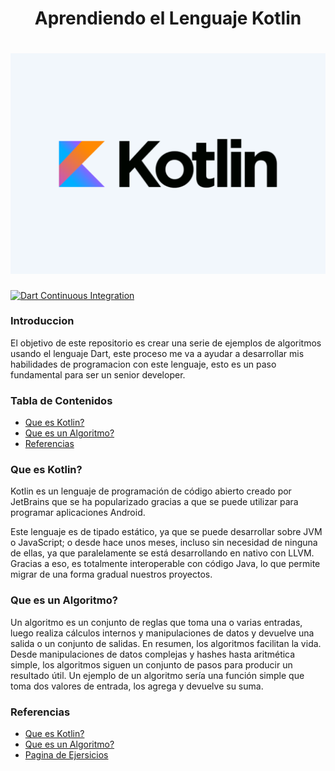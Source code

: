 <h1 align="center">Aprendiendo el Lenguaje Kotlin</h1>

<h1 align="center">
  <img src="https://github.com/Ing-Brayan-Martinez/Kotlin-Algorithm-Example/blob/main/.github/assest/Kotlin.png" alt="Kotlin" width="800"/>
</h1>

[![Dart Continuous Integration](https://github.com/Ing-Brayan-Martinez/Dart-Algorithm-Example/actions/workflows/dart.yml/badge.svg)](https://github.com/Ing-Brayan-Martinez/Dart-Algorithm-Example/actions/workflows/dart.yml)

### Introduccion

El objetivo de este repositorio es crear una serie de ejemplos de algoritmos usando el lenguaje
Dart, este proceso me va a ayudar a desarrollar mis habilidades de programacion con este lenguaje,
esto es un paso fundamental para ser un senior developer.

### Tabla de Contenidos

- [Que es Kotlin?](#que-es-kotlin)
- [Que es un Algoritmo?](#que-es-un-algoritmo)
- [Referencias](#referencias)

### Que es Kotlin?

Kotlin es un lenguaje de programación de código abierto creado por JetBrains que se ha popularizado
gracias a que se puede utilizar para programar aplicaciones Android.

Este lenguaje es de tipado estático, ya que se puede desarrollar sobre JVM o JavaScript; o desde
hace unos meses, incluso sin necesidad de ninguna de ellas, ya que paralelamente se está
desarrollando en nativo con LLVM. Gracias a eso, es totalmente interoperable con código Java, lo
que permite migrar de una forma gradual nuestros proyectos.

### Que es un Algoritmo?

Un algoritmo es un conjunto de reglas que toma una o varias entradas, luego realiza cálculos
internos y manipulaciones de datos y devuelve una salida o un conjunto de salidas. En resumen, los
algoritmos facilitan la vida. Desde manipulaciones de datos complejas y hashes hasta aritmética
simple, los algoritmos siguen un conjunto de pasos para producir un resultado útil. Un ejemplo de
un algoritmo sería una función simple que toma dos valores de entrada, los agrega y devuelve su
suma.

### Referencias

- [Que es Kotlin?](https://www.plainconcepts.com/es/kotlin-android/)
- [Que es un Algoritmo?](https://the-algorithms.com/es#about)
- [Pagina de Ejersicios](https://the-algorithms.com/es)